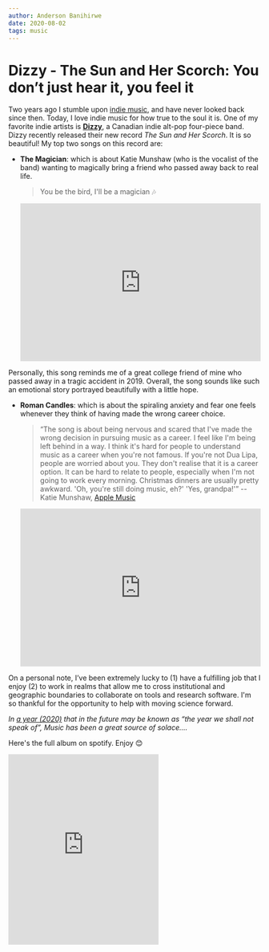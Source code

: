 ```yaml
---
author: Anderson Banihirwe
date: 2020-08-02
tags: music
---
```


# Dizzy - The Sun and Her Scorch: You don’t just hear it, you feel it

Two years ago I stumble upon [indie music](https://en.wikipedia.org/wiki/Independent_music), and have never looked back since then. Today, I love indie music for how true to the soul it is. One of my favorite indie artists is [**Dizzy**](https://www.dizzytheband.com/), a Canadian indie alt-pop four-piece band. Dizzy recently released their new record _The Sun and Her Scorch_. It is so beautiful! My top two songs on this record are:

- **The Magician**: which is about Katie Munshaw (who is the vocalist of the band) wanting to magically bring a friend who passed away back to real life.

  > You be the bird, I'll be a magician 🎶

    <iframe width="100%" height="315" src="https://www.youtube.com/embed/akyDtx5c5J4" frameborder="0" allow="accelerometer; autoplay; encrypted-media; gyroscope; picture-in-picture" allowfullscreen></iframe>

Personally, this song reminds me of a great college friend of mine who passed away in a tragic accident in 2019. Overall, the song sounds like such an emotional story portrayed beautifully with a little hope.

- **Roman Candles**: which is about the spiraling anxiety and fear one feels whenever they think of having made the wrong career choice.

  > “The song is about being nervous and scared that I've made the wrong decision in pursuing music as a career. I feel like I'm being left behind in a way. I think it's hard for people to understand music as a career when you're not famous. If you're not Dua Lipa, people are worried about you. They don't realise that it is a career option. It can be hard to relate to people, especially when I'm not going to work every morning. Christmas dinners are usually pretty awkward. 'Oh, you're still doing music, eh?' 'Yes, grandpa!'” -- Katie Munshaw, [Apple Music](https://music.apple.com/nz/album/the-sun-and-her-scorch/1508164390)

    <iframe width="100%" height="315" src="https://www.youtube.com/embed/LlvzCOxQRko" frameborder="0" allow="accelerometer; autoplay; encrypted-media; gyroscope; picture-in-picture" allowfullscreen></iframe>

On a personal note, I’ve been extremely lucky to (1) have a fulfilling job that I enjoy (2) to work in realms that allow me to cross institutional and geographic boundaries to collaborate on tools and research software. I'm so thankful for the opportunity to help with moving science forward.

_In [a year (2020)](https://en.wikipedia.org/wiki/2020) that in the future may be known as “the year we shall not speak of”, Music has been a great source of solace...._

Here's the full album on spotify. Enjoy 😊

<iframe src="https://open.spotify.com/embed/album/0bwa7x8UZ8ZRv7YgLlerm6" width="300" height="380" frameborder="0" allowtransparency="true" allow="encrypted-media"></iframe>
